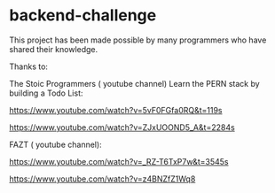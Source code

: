 # backend-challenge
This project has been made possible by many programmers who have shared their knowledge.

Thanks to: 

The Stoic Programmers ( youtube channel)
Learn the PERN stack by building a Todo List:

https://www.youtube.com/watch?v=5vF0FGfa0RQ&t=119s

https://www.youtube.com/watch?v=ZJxUOOND5_A&t=2284s



FAZT ( youtube channel):

https://www.youtube.com/watch?v=_RZ-T6TxP7w&t=3545s

https://www.youtube.com/watch?v=z4BNZfZ1Wq8